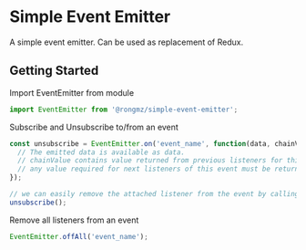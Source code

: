 # Simple Event Emitter

A simple event emitter. Can be used as replacement of Redux.

## Getting Started

Import EventEmitter from module
```javascript
import EventEmitter from '@rongmz/simple-event-emitter';
```

Subscribe and Unsubscribe to/from an event
```javascript
const unsubscribe = EventEmitter.on('event_name', function(data, chainValue) {
  // The emitted data is available as data.
  // chainValue contains value returned from previous listeners for this event.
  // any value required for next listeners of this event must be returned form this current listener.
});

// we can easily remove the attached listener from the event by calling the unsubscribe function
unsubscribe();
```

Remove all listeners from an event
```javascript
EventEmitter.offAll('event_name');
```